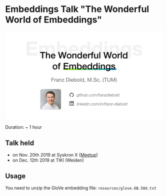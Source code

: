 # Embeddings Talk "The Wonderful World of Embeddings"

[![Slides preview](images/slides_preview.jpg)](The_Wonderful_World_of_Embeddings_Franz_Diebold.pdf)

Duration: ~ 1 hour

## Talk held
- on Nov. 20th 2019 at Syskron X ([Meetup](https://www.meetup.com/de-DE/Industrieverein-Bayern-angewandte-Kuenstliche-Intelligenz/events/266105969/))
- on Dec. 12th 2019 at TIKI (Weiden)


## Usage
You need to unzip the GloVe embedding file: `resources/glove.6B.50d.txt`
